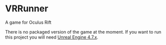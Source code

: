 # VRRunner
A game for Oculus Rift

There is no packaged version of the game at the moment. If you want to run this project you will need [Unreal Engine 4.7.x](https://www.unrealengine.com/).
